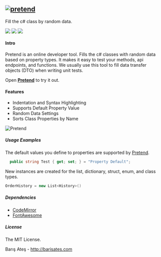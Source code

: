 [![pretend](http://barisates.com/git/pretend/logo-fit.png "pretend")](http://barisates.com/pretend/ "pretend")
------------
Fill the c# class by random data.

![](https://img.shields.io/github/stars/barisates/pretend.svg) ![](https://img.shields.io/github/forks/barisates/pretend.svg) ![](https://img.shields.io/github/issues/barisates/pretend.svg)

#### Intro

Pretend is an online developer tool. Fills the c# classes with random data based on property types. It makes it easy to test your methods, api endpoints, and functions. We usually use this tool to fill data transfer objects (DTO) when writing unit tests.

Open **[Pretend](http://barisates.com/pretend/ "Pretend")** to try it out.

#### Features

- Indentation and Syntax Highlighting
- Supports Default Property Value
- Random Data Settings
- Sorts Class Properties by Name

![Pretend](http://barisates.com/git/pretend/pretend.jpg "Pretend")

#####  Usage Examples

The default values you define to properties are supported by [Pretend](http://barisates.com/pretend/ "Pretend").

```csharp
  public string Test { get; set; } = "Property Default";
```

New instances are created for the list, dictionary, struct, enum, and class types.

```csharp
OrderHistory = new List<History>()
```

##### Dependencies

- [CodeMirror](https://codemirror.net/ "CodeMirror")
- [FontAwesome](https://fontawesome.com/ "FontAwesome")

##### License

The MIT License.

Barış Ateş - http://barisates.com
